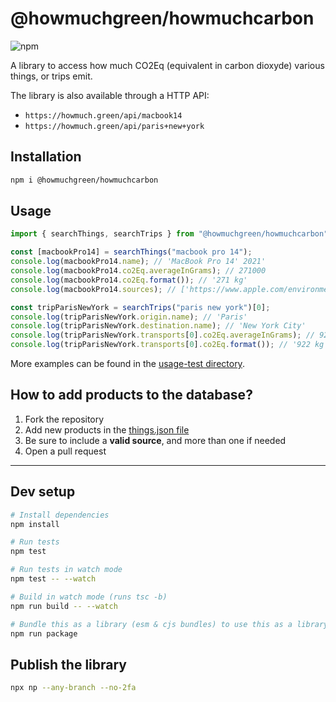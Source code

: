 # @howmuchgreen/howmuchcarbon

![npm](https://img.shields.io/npm/v/@howmuchgreen/howmuchcarbon)

A library to access how much CO2Eq (equivalent in carbon dioxyde) various things, or trips emit.

The library is also available through a HTTP API:

- `https://howmuch.green/api/macbook14`
- `https://howmuch.green/api/paris+new+york`

## Installation

```bash
npm i @howmuchgreen/howmuchcarbon
```

## Usage

```ts
import { searchThings, searchTrips } from "@howmuchgreen/howmuchcarbon";

const [macbookPro14] = searchThings("macbook pro 14");
console.log(macbookPro14.name); // 'MacBook Pro 14' 2021'
console.log(macbookPro14.co2Eq.averageInGrams); // 271000
console.log(macbookPro14.co2Eq.format()); // '271 kg'
console.log(macbookPro14.sources); // ['https://www.apple.com/environment/…']

const tripParisNewYork = searchTrips("paris new york")[0];
console.log(tripParisNewYork.origin.name); // 'Paris'
console.log(tripParisNewYork.destination.name); // 'New York City'
console.log(tripParisNewYork.transports[0].co2Eq.averageInGrams); // 922252
console.log(tripParisNewYork.transports[0].co2Eq.format()); // '922 kg'
```

More examples can be found in the [usage-test directory](https://github.com/howmuchgreen/howmuchcarbon/tree/main/usage-tests).

## How to add products to the database?

1. Fork the repository
2. Add new products in the [things.json file](https://github.com/howmuchgreen/howmuchcarbon/blob/main/library/things/things.json)
3. Be sure to include a **valid source**, and more than one if needed
4. Open a pull request

---

## Dev setup

```bash
# Install dependencies
npm install

# Run tests
npm test

# Run tests in watch mode
npm test -- --watch

# Build in watch mode (runs tsc -b)
npm run build -- --watch

# Bundle this as a library (esm & cjs bundles) to use this as a library
npm run package

```

## Publish the library

```bash
npx np --any-branch --no-2fa
```
